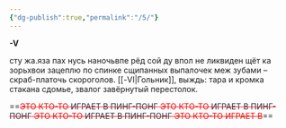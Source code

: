 ```yaml
---
{"dg-publish":true,"permalink":"/5/"}
---
```



**-V**

сту жа.яза пах
нусь наночьвпе рёд сой ду впол
не ликвиден щёт ка зорьхвои
зацеплю по спинке сщипанных выпалочек
меж зубами – скраб-платочь скороголов.
[[-VI\|Гольник]], выждь:
тара и кромка стакана
сдомье, звалог
завёрнутый перестолок.



==<span style="color:rgb(237, 7, 7)">~~ЭТО КТО-ТО <span style="color:rgb(39, 47, 62)">ИГРАЕТ В ПИНГ-ПОНГ</span> ЭТО КТО-ТО <span style="color:rgb(39, 47, 62)">ИГРАЕТ В ПИНГ-ПОНГ</span> ЭТО КТО-ТО <span style="color:rgb(39, 47, 62)">ИГРАЕТ В ПИНГ-ПОНГ</span> ЭТО КТО-ТО ИГРАЕТ В~~</span>==